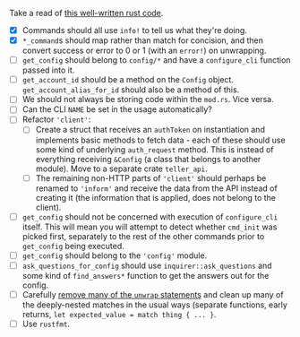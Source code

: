 Take a read of [this well-written rust code](https://www.reddit.com/r/rust/comments/2pmaqz/well_written_rust_code_to_read_and_learn_from/).

- [x] Commands should all use `info!` to tell us what they're doing.
- [x] `*_command`s should map rather than match for concision, and then convert success or error to 0 or 1 (with an `error!`) on unwrapping.
- [ ] `get_config` should belong to `config/*` and have a `configure_cli` function passed into it.
- [ ] `get_account_id` should be a method on the `Config` object. `get_account_alias_for_id` should also be a method of this.
- [ ] We should not always be storing code within the `mod.rs`. Vice versa.
- [ ] Can the CLI `NAME` be set in the usage automatically?
- [ ] Refactor `'client'`:
  - [ ] Create a struct that receives an `authToken` on instantiation and implements basic methods to fetch data - each of these should use some kind of underlying `auth_request` method. This is instead of everything receiving `&Config` (a class that belongs to another module). Move to a separate crate `teller_api`.
  - [ ] The remaining non-HTTP parts of `'client'` should perhaps be renamed to `'inform'` and receive the data from the API instead of creating it (the information that is applied, does not belong to the client).
- [ ] `get_config` should not be concerned with execution of `configure_cli` itself. This will mean you will attempt to detect whether `cmd_init` was picked first, separately to the rest of the other commands prior to `get_config` being executed.
- [ ] `get_config` should belong to the `'config'` module.
- [ ] `ask_questions_for_config` should use `inquirer::ask_questions` and some kind of `find_answers*` function to get the answers out for the config.
- [ ] Carefully [remove many of the `unwrap` statements](https://github.com/Manishearth/rust-clippy/issues/24) and clean up many of the deeply-nested matches in the usual ways (separate functions, early returns, `let expected_value = match thing { ... }`.
- [ ] Use `rustfmt`.
